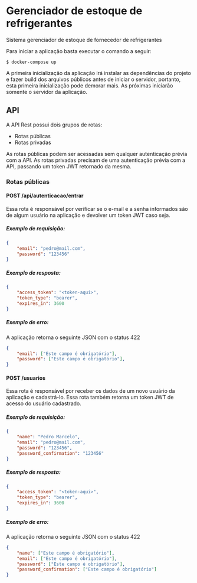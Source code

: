 # Gerenciador de estoque de refrigerantes
Sistema gerenciador de estoque de fornecedor de refrigerantes

Para iniciar a aplicação basta executar o comando a seguir:

```shell
$ docker-compose up
```

A primeira inicialização da aplicação irá instalar as dependências do projeto e fazer build dos arquivos públicos antes de iniciar o servidor, portanto, esta primeira inicialização pode demorar mais. As próximas iniciarão somente o servidor da aplicação.

## API
A API Rest possui dois grupos de rotas:
- Rotas públicas
- Rotas privadas

As rotas públicas podem ser acessadas sem qualquer autenticação prévia com a API. As rotas privadas precisam de uma autenticação prévia com a API, passando um token JWT retornado da mesma.

### Rotas públicas
#### POST /api/autenticacao/entrar
Essa rota é responsável por verificar se o e-mail e a senha informados são de algum usuário na aplicação e devolver um token JWT caso seja.

##### Exemplo de requisição:
```json
{
    "email": "pedro@mail.com",
    "password": "123456"
}
```

##### Exemplo de resposta:
```json
{
    "access_token": "<token-aqui>",
    "token_type": "bearer",
    "expires_in": 3600
}
```

##### Exemplo de erro:
A aplicação retorna o seguinte JSON com o status 422
```json
{
    "email": ["Este campo é obrigatório"],
    "password": ["Este campo é obrigatório"],
}
```
#### POST /usuarios
Essa rota é responsável por receber os dados de um novo usuário da aplicação e cadastrá-lo. Essa rota também retorna um token JWT de acesso do usuário cadastrado.

##### Exemplo de requisição:
```json
{
    "name": "Pedro Marcelo",
    "email": "pedro@mail.com",
    "password": "123456",
    "password_confirmation": "123456"
}
```

##### Exemplo de resposta:
```json
{
    "access_token": "<token-aqui>",
    "token_type": "bearer",
    "expires_in": 3600
}
```

##### Exemplo de erro:
A aplicação retorna o seguinte JSON com o status 422
```json
{
    "name": ["Este campo é obrigatório"],
    "email": ["Este campo é obrigatório"],
    "password": ["Este campo é obrigatório"],
    "password_confirmation": ["Este campo é obrigatório"]
}
```
